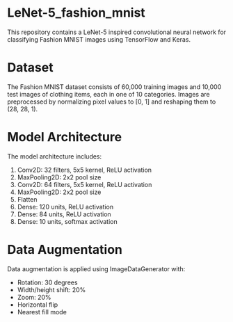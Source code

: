 # LeNet-5_fashion_mnist
This repository contains a LeNet-5 inspired convolutional neural network for classifying Fashion MNIST images using TensorFlow and Keras.
# Dataset
The Fashion MNIST dataset consists of 60,000 training images and 10,000 test images of clothing items, each in one of 10 categories. Images are preprocessed by normalizing pixel values to [0, 1] and reshaping them to (28, 28, 1).
# Model Architecture
The model architecture includes:

1. Conv2D: 32 filters, 5x5 kernel, ReLU activation
2. MaxPooling2D: 2x2 pool size
3. Conv2D: 64 filters, 5x5 kernel, ReLU activation
4. MaxPooling2D: 2x2 pool size
5. Flatten
6. Dense: 120 units, ReLU activation
7. Dense: 84 units, ReLU activation
8. Dense: 10 units, softmax activation

# Data Augmentation
Data augmentation is applied using ImageDataGenerator with:
* Rotation: 30 degrees
* Width/height shift: 20%
* Zoom: 20%
* Horizontal flip
* Nearest fill mode